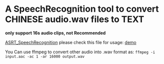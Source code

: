 # A SpeechRecognition tool to convert CHINESE audio.wav files to TEXT
**only support 16s audio clips, not Recommended**

[ASRT_SpeechRecognition](https://github.com/nl8590687/ASRT_SpeechRecognition)
please check this file for usage: [demo](https://github.com/nl8590687/ASRT_SpeechRecognition/blob/master/client_http.py)

You Can use ffmpeg to convert other audio into .wav format
as: `ffmpeg -i input.aac -ac 1 -ar 16000 output.wav`
